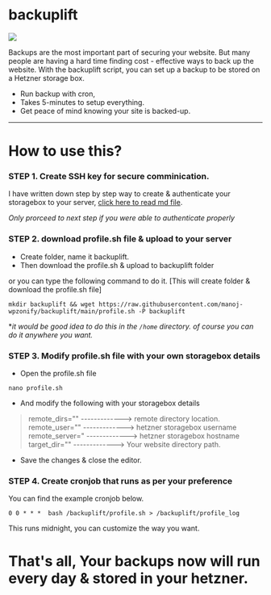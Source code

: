 # backuplift

![](https://pbcdn.cloud/backuplift.png)

Backups are the most important part of securing your website. But many people are having a hard time finding cost - effective ways to back up the website. With the backuplift script, you can set up a backup to be stored on a Hetzner storage box.

- Run backup with cron, 
- Takes 5-minutes to setup everything.
- Get peace of mind knowing your site is backed-up.

------------

# How to use this?

### **STEP 1. Create SSH key for secure comminication.**

I have written down step by step way to create & authenticate your storagebox to your server, [click here to read md file](https://github.com/manoj-wpzonify/backuplift/blob/main/how-to-create-ssh-key.md "click here to read md file").

*Only prorceed to next step if you were able to authenticate properly*

### **STEP 2. download profile.sh file & upload to your server**

- Create folder, name it backuplift.
- Then download the profile.sh & upload to backuplift folder

or you can type the following command to do it. [This will create folder & download the profile.sh file]

`mkdir backuplift && wget https://raw.githubusercontent.com/manoj-wpzonify/backuplift/main/profile.sh -P backuplift`

**it would be good idea to do this in the `/home` directory. of course you can do it anywhere you want.*

### **STEP 3. Modify profile.sh file with your own storagebox details**

- Open the profile.sh file

`nano profile.sh`

- And modify the following with your storagebox details

> remote_dirs=""  -------------> remote directory location. 
> remote_user=""  -------------> hetzner storagebox username
> remote_server=" -------------> hetzner storagebox hostname
> target_dir=""   -------------> Your website directory path.

- Save the changes & close the editor.

### **STEP 4. Create cronjob that runs as per your preference**

You can find the example cronjob below.

`0 0 * * *  bash /backuplift/profile.sh > /backuplift/profile_log `

This runs midnight, you can customize the way you want.

# That's all, Your backups now will run every day & stored in your hetzner.
